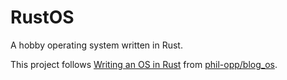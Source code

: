 # RustOS

A hobby operating system written in Rust.

This project follows [Writing an OS in Rust](https://os.phil-opp.com/) from [phil-opp/blog_os](https://github.com/phil-opp/blog_os).
